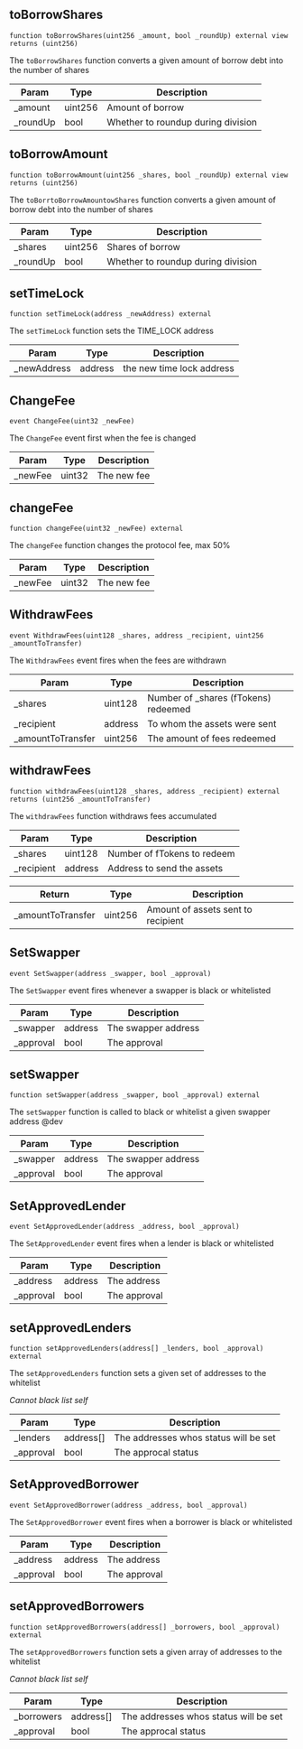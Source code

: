 

## toBorrowShares

```solidity
function toBorrowShares(uint256 _amount, bool _roundUp) external view returns (uint256)
```

The ```toBorrowShares``` function converts a given amount of borrow debt into the number of shares

| Param | Type | Description |
| ---- | ---- | ----------- |
| _amount | uint256 | Amount of borrow |
| _roundUp | bool | Whether to roundup during division |

## toBorrowAmount

```solidity
function toBorrowAmount(uint256 _shares, bool _roundUp) external view returns (uint256)
```

The ```toBorrtoBorrowAmountowShares``` function converts a given amount of borrow debt into the number of shares

| Param | Type | Description |
| ---- | ---- | ----------- |
| _shares | uint256 | Shares of borrow |
| _roundUp | bool | Whether to roundup during division |

## setTimeLock

```solidity
function setTimeLock(address _newAddress) external
```

The ```setTimeLock``` function sets the TIME_LOCK address

| Param | Type | Description |
| ---- | ---- | ----------- |
| _newAddress | address | the new time lock address |

## ChangeFee

```solidity
event ChangeFee(uint32 _newFee)
```

The ```ChangeFee``` event first when the fee is changed

| Param | Type | Description |
| ---- | ---- | ----------- |
| _newFee | uint32 | The new fee |

## changeFee

```solidity
function changeFee(uint32 _newFee) external
```

The ```changeFee``` function changes the protocol fee, max 50%

| Param | Type | Description |
| ---- | ---- | ----------- |
| _newFee | uint32 | The new fee |

## WithdrawFees

```solidity
event WithdrawFees(uint128 _shares, address _recipient, uint256 _amountToTransfer)
```

The ```WithdrawFees``` event fires when the fees are withdrawn

| Param | Type | Description |
| ---- | ---- | ----------- |
| _shares | uint128 | Number of _shares (fTokens) redeemed |
| _recipient | address | To whom the assets were sent |
| _amountToTransfer | uint256 | The amount of fees redeemed |

## withdrawFees

```solidity
function withdrawFees(uint128 _shares, address _recipient) external returns (uint256 _amountToTransfer)
```

The ```withdrawFees``` function withdraws fees accumulated

| Param | Type | Description |
| ---- | ---- | ----------- |
| _shares | uint128 | Number of fTokens to redeem |
| _recipient | address | Address to send the assets |

| Return | Type | Description |
| ---- | ---- | ----------- |
| _amountToTransfer | uint256 | Amount of assets sent to recipient |

## SetSwapper

```solidity
event SetSwapper(address _swapper, bool _approval)
```

The ```SetSwapper``` event fires whenever a swapper is black or whitelisted

| Param | Type | Description |
| ---- | ---- | ----------- |
| _swapper | address | The swapper address |
| _approval | bool | The approval |

## setSwapper

```solidity
function setSwapper(address _swapper, bool _approval) external
```

The ```setSwapper``` function is called to black or whitelist a given swapper address
@dev

| Param | Type | Description |
| ---- | ---- | ----------- |
| _swapper | address | The swapper address |
| _approval | bool | The approval |

## SetApprovedLender

```solidity
event SetApprovedLender(address _address, bool _approval)
```

The ```SetApprovedLender``` event fires when a lender is black or whitelisted

| Param | Type | Description |
| ---- | ---- | ----------- |
| _address | address | The address |
| _approval | bool | The approval |

## setApprovedLenders

```solidity
function setApprovedLenders(address[] _lenders, bool _approval) external
```

The ```setApprovedLenders``` function sets a given set of addresses to the whitelist

_Cannot black list self_

| Param | Type | Description |
| ---- | ---- | ----------- |
| _lenders | address[] | The addresses whos status will be set |
| _approval | bool | The approcal status |

## SetApprovedBorrower

```solidity
event SetApprovedBorrower(address _address, bool _approval)
```

The ```SetApprovedBorrower``` event fires when a borrower is black or whitelisted

| Param | Type | Description |
| ---- | ---- | ----------- |
| _address | address | The address |
| _approval | bool | The approval |

## setApprovedBorrowers

```solidity
function setApprovedBorrowers(address[] _borrowers, bool _approval) external
```

The ```setApprovedBorrowers``` function sets a given array of addresses to the whitelist

_Cannot black list self_

| Param | Type | Description |
| ---- | ---- | ----------- |
| _borrowers | address[] | The addresses whos status will be set |
| _approval | bool | The approcal status |

